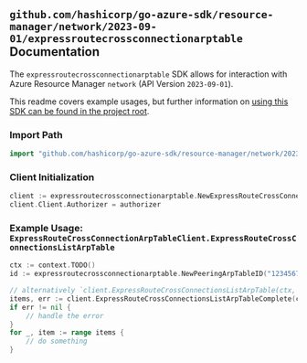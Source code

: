 
## `github.com/hashicorp/go-azure-sdk/resource-manager/network/2023-09-01/expressroutecrossconnectionarptable` Documentation

The `expressroutecrossconnectionarptable` SDK allows for interaction with Azure Resource Manager `network` (API Version `2023-09-01`).

This readme covers example usages, but further information on [using this SDK can be found in the project root](https://github.com/hashicorp/go-azure-sdk/tree/main/docs).

### Import Path

```go
import "github.com/hashicorp/go-azure-sdk/resource-manager/network/2023-09-01/expressroutecrossconnectionarptable"
```


### Client Initialization

```go
client := expressroutecrossconnectionarptable.NewExpressRouteCrossConnectionArpTableClientWithBaseURI("https://management.azure.com")
client.Client.Authorizer = authorizer
```


### Example Usage: `ExpressRouteCrossConnectionArpTableClient.ExpressRouteCrossConnectionsListArpTable`

```go
ctx := context.TODO()
id := expressroutecrossconnectionarptable.NewPeeringArpTableID("12345678-1234-9876-4563-123456789012", "example-resource-group", "expressRouteCrossConnectionName", "peeringName", "arpTableName")

// alternatively `client.ExpressRouteCrossConnectionsListArpTable(ctx, id)` can be used to do batched pagination
items, err := client.ExpressRouteCrossConnectionsListArpTableComplete(ctx, id)
if err != nil {
	// handle the error
}
for _, item := range items {
	// do something
}
```
